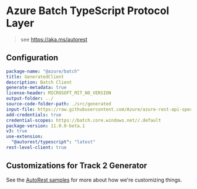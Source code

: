 # Azure Batch TypeScript Protocol Layer

> see <https://aka.ms/autorest>

## Configuration

```yaml
package-name: "@azure/batch"
title: GeneratedClient
description: Batch Client
generate-metadata: true
license-header: MICROSOFT_MIT_NO_VERSION
output-folder: ../
source-code-folder-path: ./src/generated
input-file: https://raw.githubusercontent.com/Azure/azure-rest-api-specs/main/specification/batch/data-plane/Microsoft.Batch/stable/2022-01-01.15.0/BatchService.json
add-credentials: true
credential-scopes: https://batch.core.windows.net//.default
package-version: 11.0.0-beta.1
v3: true
use-extension:
  "@autorest/typescript": "latest"
rest-level-client: true
```

## Customizations for Track 2 Generator

See the [AutoRest samples](https://github.com/Azure/autorest/tree/master/Samples/3b-custom-transformations)
for more about how we're customizing things.

